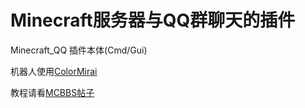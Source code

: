 ﻿# Minecraft服务器与QQ群聊天的插件  
Minecraft_QQ 插件本体(Cmd/Gui)

机器人使用[ColorMirai](https://github.com/Coloryr/ColorMirai) 

教程请看[MCBBS帖子](http://www.mcbbs.net/thread-788137-1-1.html)
